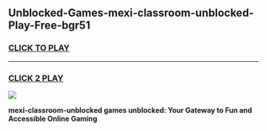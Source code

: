 
## Unblocked-Games-mexi-classroom-unblocked-Play-Free-bgr51
<h3>
<a href="https://premium76.site?title=mexi-classroom-unblocked&ref=18A1">CLICK TO PLAY</a></h3>
<hr>

<h3>
<a href="https://premium76.site?title=mexi-classroom-unblocked&ref=18A1">CLICK 2 PLAY</a>
  
</h3>

<a href="https://premium76.site?title=mexi-classroom-unblocked&ref=18A1"><img src="https://clearcache.store/games.png"></a>


**mexi-classroom-unblocked games unblocked: Your Gateway to Fun and Accessible Online Gaming**
